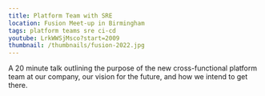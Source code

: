 ```yaml
---
title: Platform Team with SRE
location: Fusion Meet-up in Birmingham
tags: platform teams sre ci-cd
youtube: LrkWWSjMsco?start=2009
thumbnail: /thumbnails/fusion-2022.jpg
---
```


A 20 minute talk outlining the purpose of the new cross-functional platform team at our company, our vision for the future, and how we intend to get there.